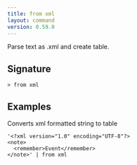 ```yaml
---
title: from xml
layout: command
version: 0.59.0
---
```


Parse text as .xml and create table.

## Signature

```> from xml ```

## Examples

Converts xml formatted string to table
```shell
'<?xml version="1.0" encoding="UTF-8"?>
<note>
  <remember>Event</remember>
</note>' | from xml
```

